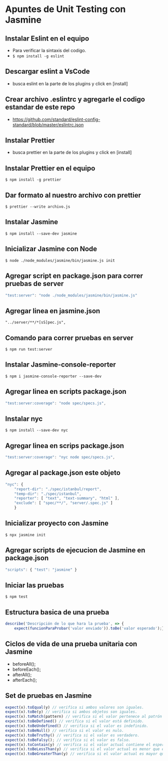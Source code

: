 # Apuntes de Unit Testing con Jasmine

## Instalar Eslint en el equipo
* Para verificar la sintaxis del codigo.
* `$ npm install -g eslint`

## Descargar eslint a VsCode
* busca eslint en la parte de los plugins y click en [install]

## Crear archivo .eslintrc y agregarle el codigo estandar de este repo
* https://github.com/standard/eslint-config-standard/blob/master/eslintrc.json

## Instalar Prettier
* busca prettier en la parte de los plugins y click en [install]

## Instalar Prettier en el equipo
`$ npm install -g prettier`

## Dar formato al nuestro archivo con prettier
`$ prettier --write archivo.js`

## Instalar Jasmine
`$ npm install --save-dev jasmine`

## Inicializar Jasmine con Node
`$ node ./node_modules/jasmine/bin/jasmine.js init`

## Agregar script en package.json para correr pruebas de server
```javascript
"test:server": "node ./node_modules/jasmine/bin/jasmine.js"
```

## Agregar linea en jasmine.json
`"../server/**/*[sS]pec.js",`

## Comando para correr pruebas en server
`$ npm run test:server`

## Instalar Jasmine-console-reporter
`$ npm i jasmine-console-reporter --save-dev`

## Agregar linea en scripts package.json
```javascript
"test:server:coverage": "node spec/specs.js",
```

## Instalar nyc
`$ npm install --save-dev nyc`

## Agregar linea en scrips package.json
```javascript
"test:server:coverage": "nyc node spec/specs.js",
```

## Agregar al package.json este objeto
```javascript
"nyc": {
    "report-dir": "./spec/istanbul/report",
    "temp-dir": "./spec/istanbul",
    "reporter": [ "text", "text-summary", "html" ],
    "exclude": [ "spec/**/", "server/.spec.js" ]
    }
```

## Inicializar proyecto con Jasmine
`$ npx jasmine init`

## Agregar scripts de ejecucion de Jasmine en package.json
```javascript
"scripts": { "test": "jasmine" }
```

## Iniciar las pruebas
`$ npm test`

## Estructura basica de una prueba
```javascript
describe('Descripción de lo que hara la prueba', => {
    expect(funcionParaProbar('valor enviado')).toBe('valor esperado');})
```
## Ciclos de vida de una prueba unitaria con Jasmine
* beforeAll();
* beforeEach();
* afterAll();
* afterEach();

## Set de pruebas en Jasmine
```javascript
expect(x).toEqual(y) // verifica si ambos valores son iguales.
expect(x).toBe(y) // verifica si ambos objetos son iguales.
expect(x).toMatch(pattern) // verifica si el valor pertenece al patrón establecido.
expect(x).toBeDefined() // verifica si el valor está definido.
expect(x).toBeUndefined() // verifica si el valor es indefinido.
expect(x).toBeNull() // verifica si el valor es nulo.
expect(x).toBeTruthy() // verifica si el valor es verdadero.
expect(x).toBeFalsy(); // verifica si el valor es falso.
expect(x).toContain(y) // verifica si el valor actual contiene el esperado.
expect(x).toBeLessThan(y) // verifica si el valor actual es menor que el esperado.
expect(x).toBeGreaterThan(y) // verifica si el valor actual es mayor que el esperado.
```